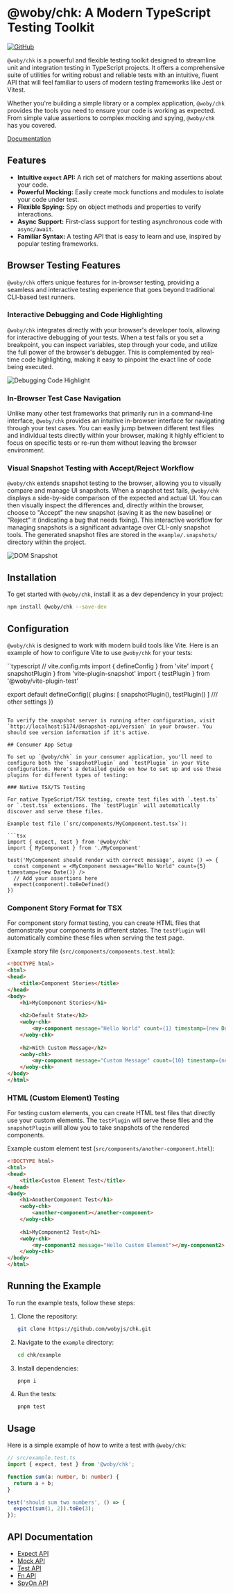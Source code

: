 # @woby/chk: A Modern TypeScript Testing Toolkit

[![GitHub](https://img.shields.io/badge/GitHub-100000?style=for-the-badge&logo=github&logoColor=white)](https://github.com/wobyjs/chk.git)

`@woby/chk` is a powerful and flexible testing toolkit designed to streamline unit and integration testing in TypeScript projects. It offers a comprehensive suite of utilities for writing robust and reliable tests with an intuitive, fluent API that will feel familiar to users of modern testing frameworks like Jest or Vitest.

Whether you're building a simple library or a complex application, `@woby/chk` provides the tools you need to ensure your code is working as expected. From simple value assertions to complex mocking and spying, `@woby/chk` has you covered.

[Documentation](https://wobyjs.github.io/chk/)

## Features

*   **Intuitive `expect` API:** A rich set of matchers for making assertions about your code.
*   **Powerful Mocking:** Easily create mock functions and modules to isolate your code under test.
*   **Flexible Spying:** Spy on object methods and properties to verify interactions.
*   **Async Support:** First-class support for testing asynchronous code with `async/await`.
*   **Familiar Syntax:** A testing API that is easy to learn and use, inspired by popular testing frameworks.

## Browser Testing Features

`@woby/chk` offers unique features for in-browser testing, providing a seamless and interactive testing experience that goes beyond traditional CLI-based test runners.

### Interactive Debugging and Code Highlighting

`@woby/chk` integrates directly with your browser's developer tools, allowing for interactive debugging of your tests. When a test fails or you set a breakpoint, you can inspect variables, step through your code, and utilize the full power of the browser's debugger. This is complemented by real-time code highlighting, making it easy to pinpoint the exact line of code being executed.

![Debugging Code Highlight](./doc/debugging%20code%20highlight.png)

### In-Browser Test Case Navigation

Unlike many other test frameworks that primarily run in a command-line interface, `@woby/chk` provides an intuitive in-browser interface for navigating through your test cases. You can easily jump between different test files and individual tests directly within your browser, making it highly efficient to focus on specific tests or re-run them without leaving the browser environment.

### Visual Snapshot Testing with Accept/Reject Workflow

`@woby/chk` extends snapshot testing to the browser, allowing you to visually compare and manage UI snapshots. When a snapshot test fails, `@woby/chk` displays a side-by-side comparison of the expected and actual UI. You can then visually inspect the differences and, directly within the browser, choose to "Accept" the new snapshot (saving it as the new baseline) or "Reject" it (indicating a bug that needs fixing). This interactive workflow for managing snapshots is a significant advantage over CLI-only snapshot tools. The generated snapshot files are stored in the `example/.snapshots/` directory within the project.

![DOM Snapshot](./doc/dom%20snapshot.png)



## Installation

To get started with `@woby/chk`, install it as a dev dependency in your project:

```bash
npm install @woby/chk --save-dev
```

## Configuration

`@woby/chk` is designed to work with modern build tools like Vite. Here is an example of how to configure Vite to use `@woby/chk` for your tests:

``typescript
// vite.config.mts
import { defineConfig } from 'vite'
import { snapshotPlugin } from 'vite-plugin-snapshot'
import { testPlugin } from '@woby/vite-plugin-test'

export default defineConfig({
  plugins: [
    snapshotPlugin(),
    testPlugin()
  ]
  /// other settings
})
```

To verify the snapshot server is running after configuration, visit `http://localhost:5174/@snapshot-api/version` in your browser. You should see version information if it's active.

## Consumer App Setup

To set up `@woby/chk` in your consumer application, you'll need to configure both the `snapshotPlugin` and `testPlugin` in your Vite configuration. Here's a detailed guide on how to set up and use these plugins for different types of testing:

### Native TSX/TS Testing

For native TypeScript/TSX testing, create test files with `.test.ts` or `.test.tsx` extensions. The `testPlugin` will automatically discover and serve these files.

Example test file (`src/components/MyComponent.test.tsx`):

```tsx
import { expect, test } from '@woby/chk'
import { MyComponent } from './MyComponent'

test('MyComponent should render with correct message', async () => {
  const component = <MyComponent message="Hello World" count={5} timestamp={new Date()} />
  // Add your assertions here
  expect(component).toBeDefined()
})
```

### Component Story Format for TSX

For component story format testing, you can create HTML files that demonstrate your components in different states. The `testPlugin` will automatically combine these files when serving the test page.

Example story file (`src/components/components.test.html`):

```html
<!DOCTYPE html>
<html>
<head>
    <title>Component Stories</title>
</head>
<body>
    <h1>MyComponent Stories</h1>
    
    <h2>Default State</h2>
    <woby-chk>
        <my-component message="Hello World" count={1} timestamp={new Date()}></my-component>
    </woby-chk>
    
    <h2>With Custom Message</h2>
    <woby-chk>
        <my-component message="Custom Message" count={10} timestamp={new Date()}></my-component>
    </woby-chk>
</body>
</html>
```

### HTML (Custom Element) Testing

For testing custom elements, you can create HTML test files that directly use your custom elements. The `testPlugin` will serve these files and the `snapshotPlugin` will allow you to take snapshots of the rendered components.

Example custom element test (`src/components/another-component.html`):

```html
<!DOCTYPE html>
<html>
<head>
    <title>Custom Element Test</title>
</head>
<body>
    <h1>AnotherComponent Test</h1>
    <woby-chk>
        <another-component></another-component>
    </woby-chk>
    
    <h1>MyComponent2 Test</h1>
    <woby-chk>
        <my-component2 message="Hello Custom Element"></my-component2>
    </woby-chk>
</body>
</html>
```

## Running the Example

To run the example tests, follow these steps:

1.  Clone the repository:

    ```bash
    git clone https://github.com/wobyjs/chk.git
    ```

2.  Navigate to the `example` directory:

    ```bash
    cd chk/example
    ```

3.  Install dependencies:

    ```bash
    pnpm i
    ```

4.  Run the tests:

    ```bash
    pnpm test
    ```

## Usage

Here is a simple example of how to write a test with `@woby/chk`:

```typescript
// src/example.test.ts
import { expect, test } from '@woby/chk';

function sum(a: number, b: number) {
  return a + b;
}

test('should sum two numbers', () => {
  expect(sum(1, 2)).toBe(3);
});
```

## API Documentation

*   [Expect API](./doc/expect.md)
*   [Mock API](./doc/mock.md)
*   [Test API](./doc/test.md)
*   [Fn API](./doc/fn.md)
*   [SpyOn API](./doc/spyOn.md)